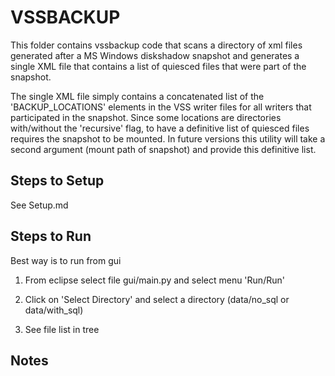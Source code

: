 # VSSBACKUP
This folder contains vssbackup code that scans a directory of xml files generated after a MS Windows diskshadow snapshot and generates a single XML file that contains a list of quiesced files that were part of the snapshot.

The single XML file simply contains a concatenated list of the
'BACKUP_LOCATIONS' elements in the VSS writer files for all writers
that participated in the snapshot. Since some locations are directories
with/without the 'recursive' flag, to have a definitive list of quiesced
files requires the snapshot to be mounted. In future versions this utility
will take a second argument (mount path of snapshot) and provide this
definitive list.

## Steps to Setup
See Setup.md

## Steps to Run
Best way is to run from gui

1. From eclipse select file gui/main.py and select menu 'Run/Run'

2. Click on 'Select Directory' and select a directory (data/no_sql or data/with_sql)
   
3. See file list in tree

## Notes

